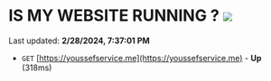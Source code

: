 # IS MY WEBSITE RUNNING ? [![](https://img.shields.io/static/v1?label=Sponsor&message=%E2%9D%A4&logo=GitHub&color=%23fe8e86)](https://github.com/sponsors/<username>)

Last updated: **2/28/2024, 7:37:01 PM**

- `GET` [https://youssefservice.me](https://youssefservice.me) - **Up** (318ms)
